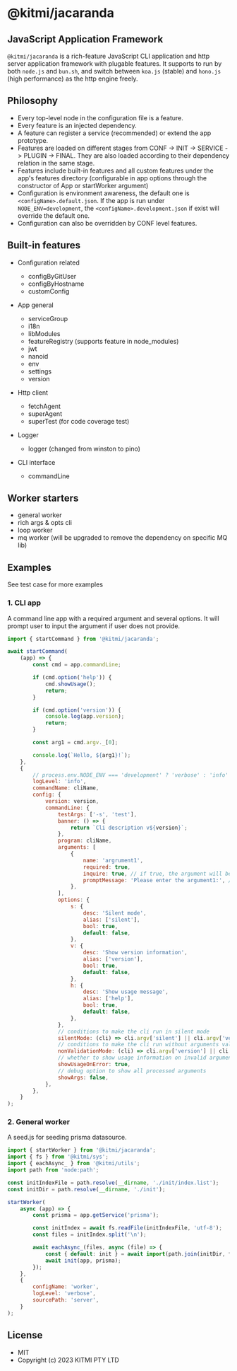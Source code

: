 # @kitmi/jacaranda

## JavaScript Application Framework

`@kitmi/jacaranda` is a rich-feature JavaScript CLI application and http server application framework with plugable features. It supports to run by both `node.js` and `bun.sh`, and switch between `koa.js` (stable) and `hono.js` (high performance) as the http engine freely.

## Philosophy

-   Every top-level node in the configuration file is a feature.
-   Every feature is an injected dependency.
-   A feature can register a service (recommended) or extend the app prototype.
-   Features are loaded on different stages from CONF -> INIT -> SERVICE -> PLUGIN -> FINAL. They are also loaded according to their dependency relation in the same stage.
-   Features include built-in features and all custom features under the app's features directory (configurable in app options through the constructor of App or startWorker argument)
-   Configuration is environment awareness, the default one is `<configName>.default.json`. If the app is run under `NODE_ENV=development`, the `<configName>.development.json` if exist will override the default one. 
-   Configuration can also be overridden by CONF level features.

## Built-in features

-   Configuration related

    -   configByGitUser
    -   configByHostname
    -   customConfig

-   App general

    -   serviceGroup
    -   i18n
    -   libModules
    -   featureRegistry (supports feature in node_modules)
    -   jwt
    -   nanoid
    -   env
    -   settings
    -   version

-   Http client

    -   fetchAgent
    -   superAgent
    -   superTest (for code coverage test)

-   Logger

    -   logger (changed from winston to pino)

-   CLI interface
    -   commandLine

## Worker starters

-   general worker
-   rich args & opts cli
-   loop worker
-   mq worker (will be upgraded to remove the dependency on specific MQ lib)

## Examples

See test case for more examples

### 1. CLI app

A command line app with a required argument and several options. It will prompt user to input the argument if user does not provide.

```js
import { startCommand } from '@kitmi/jacaranda';

await startCommand(
    (app) => {
        const cmd = app.commandLine;

        if (cmd.option('help')) {
            cmd.showUsage();
            return;
        }

        if (cmd.option('version')) {
            console.log(app.version);
            return;
        }

        const arg1 = cmd.argv._[0];

        console.log(`Hello, ${arg1}!`);
    },
    {
        // process.env.NODE_ENV === 'development' ? 'verbose' : 'info'
        logLevel: 'info',
        commandName: cliName,
        config: {
            version: version,
            commandLine: {
                testArgs: ['-s', 'test'],
                banner: () => {
                    return `Cli description v${version}`;
                },
                program: cliName,
                arguments: [
                    {
                        name: 'argrument1',
                        required: true,
                        inquire: true, // if true, the argument will be asked in non-silense mode if not provided
                        promptMessage: 'Please enter the argument1:', // prompt message in interactive mode
                    },
                ],
                options: {
                    s: {
                        desc: 'Silent mode',
                        alias: ['silent'],
                        bool: true,
                        default: false,
                    },
                    v: {
                        desc: 'Show version information',
                        alias: ['version'],
                        bool: true,
                        default: false,
                    },
                    h: {
                        desc: 'Show usage message',
                        alias: ['help'],
                        bool: true,
                        default: false,
                    },
                },
                // conditions to make the cli run in silent mode
                silentMode: (cli) => cli.argv['silent'] || cli.argv['version'] || cli.argv['help'],
                // conditions to make the cli run without arguments validation
                nonValidationMode: (cli) => cli.argv['version'] || cli.argv['help'],
                // whether to show usage information on invalid arguments error
                showUsageOnError: true,
                // debug option to show all processed arguments
                showArgs: false,
            },
        },
    }
);
```

### 2. General worker

A seed.js for seeding prisma datasource.

```js
import { startWorker } from '@kitmi/jacaranda';
import { fs } from '@kitmi/sys';
import { eachAsync_ } from '@kitmi/utils';
import path from 'node:path';

const initIndexFile = path.resolve(__dirname, './init/index.list');
const initDir = path.resolve(__dirname, './init');

startWorker(
    async (app) => {
        const prisma = app.getService('prisma');

        const initIndex = await fs.readFile(initIndexFile, 'utf-8');
        const files = initIndex.split('\n');

        await eachAsync_(files, async (file) => {
            const { default: init } = await import(path.join(initDir, file));
            await init(app, prisma);
        });
    },
    {
        configName: 'worker',
        logLevel: 'verbose',
        sourcePath: 'server',
    }
);
```

## License
- MIT
- Copyright (c) 2023 KITMI PTY LTD
